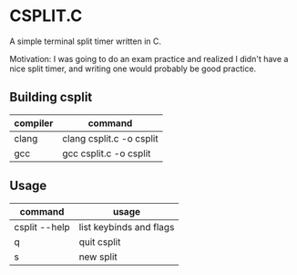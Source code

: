 # CSPLIT.C
A simple terminal split timer written in C.

Motivation: I was going to do an exam practice and realized I didn't have a nice split timer, and writing one would probably be good practice.

## Building csplit
| compiler | command |
|----------|---------|
| clang    | clang csplit.c -o csplit |
| gcc      | gcc csplit.c -o csplit |

## Usage
| command | usage |
|---------|--------|
| csplit --help    | list keybinds and flags |
| q      | quit csplit |
| s      | new split |
